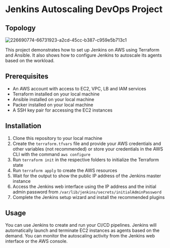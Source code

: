 # Jenkins Autoscaling DevOps Project 

## Topology

![226690774-66731923-a2cd-45cc-b387-c959e5b713c1](https://github.com/pongraczfarkas/Jenkins-Autoscaling-DevOps/assets/61662033/a95efc1d-50bd-4085-a1cd-b248f360a2b7)

  
This project demonstrates how to set up Jenkins on AWS using Terraform and Ansible. It also shows how to configure Jenkins to autoscale its agents based on the workload.  
## Prerequisites  
  

 - An AWS account with access to EC2, VPC, LB and IAM services 
 - Terraform installed on your local machine
 - Ansible installed on your local machine
 - Packer installed on your local machine
 - A SSH key pair for accessing the EC2 instances  

## Installation  

 1. Clone this repository to your local machine
 2. Create the `terraform.tfvars` file and provide your AWS credentials and other variables (not recommended) or store your credentials in the AWS CLI with the command `aws configure`
 3. Run `terraform init` in the respective folders to initialize the Terraform state
 4. Run `terraform apply` to create the AWS resources
 5. Wait for the output to show the public IP address of the Jenkins master instance
 6. Access the Jenkins web interface using the IP address and the initial admin password from `/var/lib/jenkins/secrets/initialAdminPassword`
 7. Complete the Jenkins setup wizard and install the recommended plugins

## Usage  
  
You can use Jenkins to create and run your CI/CD pipelines. Jenkins will automatically launch and terminate EC2 instances as agents based on the demand. You can monitor the autoscaling activity from the Jenkins web interface or the AWS console.
